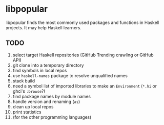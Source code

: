 # libpopular

libpopular finds the most commonly used packages and functions in Haskell projects. It may help Haskell learners.

## TODO

1. select target Haskell repositories (GitHub Trending crawling or GitHub API)
1. git clone into a temporary directory
1. find symbols in local repos
  1. use `haskell-names` package to resolve unqualified names
  1. stack build
  1. need a symbol list of imported libraries to make an `Environment` (`*.hi` or ghci's `:browse`?)
  1. find package names by module names
  1. handle version and renaming (`as`)
1. clean up local repos
1. print statistics
1. (for the other programming languages)

